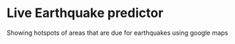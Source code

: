 # Live Earthquake predictor

Showing hotspots of areas that are due for earthquakes using google maps 





